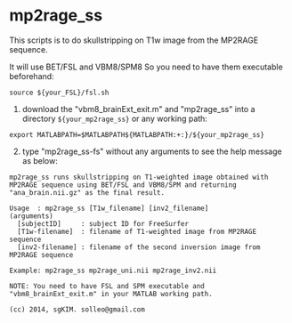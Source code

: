 mp2rage_ss
=============

This scripts is to do skullstripping on T1w image from the MP2RAGE sequence.

It will use BET/FSL and VBM8/SPM8 So you need to have them executable beforehand:
```
source ${your_FSL}/fsl.sh
```

1. download the "vbm8_brainExt_exit.m" and "mp2rage_ss" into a directory `${your_mp2rage_ss}` or any working path:
```
export MATLABPATH=$MATLABPATH${MATLABPATH:+:}/${your_mp2rage_ss}
```
2. type "mp2rage_ss-fs" without any arguments to see the help message as below:

```
mp2rage_ss runs skullstripping on T1-weighted image obtained with MP2RAGE sequence using BET/FSL and VBM8/SPM and returning "ana_brain.nii.gz" as the final result.

Usage  : mp2rage_ss [T1w_filename] [inv2_filename]
(arguments)
  [subjectID]     : subject ID for FreeSurfer
  [T1w-filename]  : filename of T1-weighted image from MP2RAGE sequence
  [inv2-filename] : filename of the second inversion image from MP2RAGE sequence

Example: mp2rage_ss mp2rage_uni.nii mp2rage_inv2.nii

NOTE: You need to have FSL and SPM executable and "vbm8_brainExt_exit.m" in your MATLAB working path.

(cc) 2014, sgKIM. solleo@gmail.com
```

